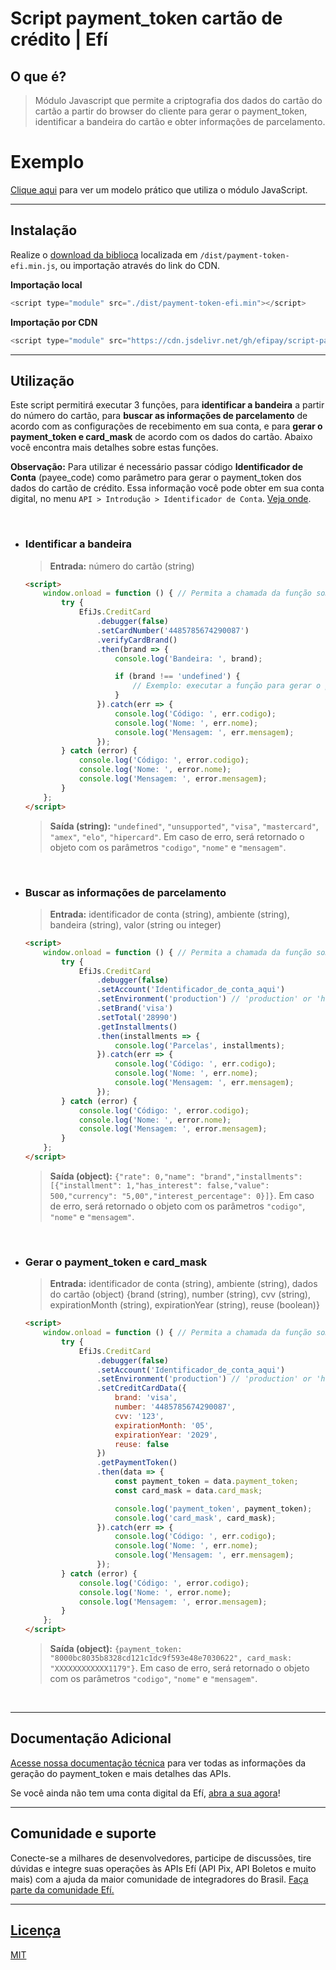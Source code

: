 # Script payment_token cartão de crédito | Efí


## O que é?

> Módulo Javascript que permite a criptografia dos dados do cartão do cartão a partir do browser do cliente para gerar o payment_token, identificar a bandeira do cartão e obter informações de parcelamento.

# Exemplo

<a href='https://efipay.github.io/script-payment-token-efi/' target ='_blank'>Clique aqui</a> para ver um modelo prático que utiliza o módulo JavaScript.

___

## **Instalação**
Realize o <a href='https://raw.githubusercontent.com/efipay/script-payment-token-efi/main/dist/payment-token-efi.min.js' target ='_blank'>download da biblioca</a> localizada em `/dist/payment-token-efi.min.js`, ou importação através do link do CDN.

**Importação local**
```javascript
<script type="module" src="./dist/payment-token-efi.min"></script>
```

**Importação por CDN**
```javascript
<script type="module" src="https://cdn.jsdelivr.net/gh/efipay/script-payment-token-efi/dist/payment-token-efi.min.js"></script>
```

___

## **Utilização**

Este script permitirá executar 3 funções, para **identificar a bandeira** a partir do número do cartão, para **buscar as informações de parcelamento** de acordo com as configurações de recebimento em sua conta, e para **gerar o payment_token e card_mask** de acordo com os dados do cartão. Abaixo você encontra mais detalhes sobre estas funções.

**Observação:**
	Para utilizar é necessário passar código **Identificador de Conta** (payee_code) como parâmetro para gerar o payment_token dos dados do cartão de crédito. Essa informação você pode obter em sua conta digital, no menu `API > Introdução > Identificador de Conta`. <a href='https://s3.amazonaws.com/gerencianet-pub-prod-1/printscreen/2023/03/08/matheus.rodrigues/24fa15-dda30019-a643-409e-8813-c7cc68adcc40.png' target='_blank'>Veja onde</a>.

<br>

* ### **Identificar a bandeira**
	> **Entrada:** número do cartão (string)

	```html
	<script>
		window.onload = function () { // Permita a chamada da função somente após o carregamento da página
			try {
				EfiJs.CreditCard
					.debugger(false)
					.setCardNumber('4485785674290087')
					.verifyCardBrand()
					.then(brand => {
						console.log('Bandeira: ', brand);

						if (brand !== 'undefined') {
							// Exemplo: executar a função para gerar o payment_token com a bandeira identificada
						}
					}).catch(err => {
						console.log('Código: ', err.codigo);
						console.log('Nome: ', err.nome);
						console.log('Mensagem: ', err.mensagem);
					});
			} catch (error) {
				console.log('Código: ', error.codigo);
				console.log('Nome: ', error.nome);
				console.log('Mensagem: ', error.mensagem);
			}
		};
	</script>
	```
	> **Saída (string):** `"undefined"`, `"unsupported"`, `"visa"`, `"mastercard"`, `"amex"`, `"elo"`, `"hipercard"`. Em caso de erro, será retornado o objeto com os parâmetros `"codigo"`, `"nome"` e `"mensagem"`.

<br>

* ### **Buscar as informações de parcelamento**
	> **Entrada:** identificador de conta (string), ambiente (string), bandeira (string), valor (string ou integer)
	```html
	<script>
		window.onload = function () { // Permita a chamada da função somente após o carregamento da página
			try {
				EfiJs.CreditCard
					.debugger(false)
					.setAccount('Identificador_de_conta_aqui')
					.setEnvironment('production') // 'production' or 'homologation'
					.setBrand('visa')
					.setTotal('28990')
					.getInstallments()
					.then(installments => {
						console.log('Parcelas', installments);
					}).catch(err => {
						console.log('Código: ', err.codigo);
						console.log('Nome: ', err.nome);
						console.log('Mensagem: ', err.mensagem);
					});
			} catch (error) {
				console.log('Código: ', error.codigo);
				console.log('Nome: ', error.nome);
				console.log('Mensagem: ', error.mensagem);
			}
		};
	</script>
	```
	> **Saída (object):** `{"rate": 0,"name": "brand","installments": [{"installment": 1,"has_interest": false,"value": 500,"currency": "5,00","interest_percentage": 0}]}`. Em caso de erro, será retornado o objeto com os parâmetros `"codigo"`, `"nome"` e `"mensagem"`.

<br>

* ### **Gerar o payment_token e card_mask**
	> **Entrada:** identificador de conta (string), ambiente (string), dados do cartão (object) {brand (string), number (string), cvv (string), expirationMonth (string), expirationYear (string), reuse (boolean)}
	```html
	<script>
		window.onload = function () { // Permita a chamada da função somente após o carregamento da página
			try {
				EfiJs.CreditCard
					.debugger(false)
					.setAccount('Identificador_de_conta_aqui')
					.setEnvironment('production') // 'production' or 'homologation'
					.setCreditCardData({
						brand: 'visa',
						number: '4485785674290087',
						cvv: '123',
						expirationMonth: '05',
						expirationYear: '2029',
						reuse: false
					})
					.getPaymentToken()
					.then(data => {
						const payment_token = data.payment_token;
						const card_mask = data.card_mask;

						console.log('payment_token', payment_token);
						console.log('card_mask', card_mask);
					}).catch(err => {
						console.log('Código: ', err.codigo);
						console.log('Nome: ', err.nome);
						console.log('Mensagem: ', err.mensagem);
					});
			} catch (error) {
				console.log('Código: ', error.codigo);
				console.log('Nome: ', error.nome);
				console.log('Mensagem: ', error.mensagem);
			}
		};
	</script>
	```
	> **Saída (object):** `{payment_token: "8000bc8035b8328cd121c1dc9f593e48e7030622", card_mask: "XXXXXXXXXXXX1179"}`. Em caso de erro, será retornado o objeto com os parâmetros `"codigo"`, `"nome"` e `"mensagem"`.

<br>

---

## **Documentação Adicional**

<a href='https://sejaefi.com.br/api/' target='_blank'>Acesse nossa documentação técnica</a> para ver todas as informações da geração do payment_token e mais detalhes das APIs.

Se você ainda não tem uma conta digital da Efí, <a href='https://sejaefi.com.br/' target='_blank'>abra a sua agora</a>!

---

## **Comunidade e suporte**
Conecte-se a milhares de desenvolvedores, participe de discussões, tire dúvidas e integre suas operações às APIs Efí (API Pix, API Boletos e muito mais) com a ajuda da maior comunidade de integradores do Brasil. <a href='https://comunidade.sejaefi.com.br/' target='_blank'>Faça parte da comunidade Efí.

---

## **Licença**
[MIT](LICENSE)